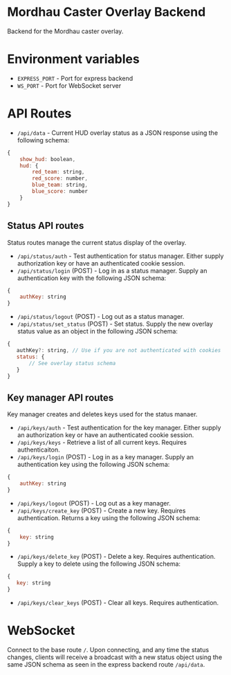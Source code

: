 # Mordhau Caster Overlay Backend
Backend for the Mordhau caster overlay.

# Environment variables
 * `EXPRESS_PORT` - Port for express backend
 * `WS_PORT` - Port for WebSocket server

# API Routes
 * `/api/data` - Current HUD overlay status as a JSON response using the following schema:
```javascript
{
    show_hud: boolean,
    hud: {
        red_team: string,
        red_score: number,
        blue_team: string,
        blue_score: number
    }
}
```

## Status API routes
Status routes manage the current status display of the overlay.
 * `/api/status/auth` - Test authentication for status manager. Either supply authorization key or have an authenticated cookie session.
 * `/api/status/login` (POST) - Log in as a status manager. Supply an authentication key with the following JSON schema:
```javascript
{
    authKey: string
}
```
 * `/api/status/logout` (POST) - Log out as a status manager.
 * `/api/status/set_status` (POST) - Set status. Supply the new overlay status value as an object in the following JSON schema:
```javascript
{
   authKey?: string, // Use if you are not authenticated with cookies
   status: {
       // See overlay status schema
   }
}
```

## Key manager API routes
Key manager creates and deletes keys used for the status manaer.
 * `/api/keys/auth` - Test authentication for the key manager. Either supply an authorization key or have an authenticated cookie session.
 * `/api/keys/keys` - Retrieve a list of all current keys. Requires authenticaiton.
 * `/api/keys/login` (POST) - Log in as a key manager. Supply an authentication key using the following JSON schema:
```javascript
{
    authKey: string
}
```
 * `/api/keys/logout` (POST) - Log out as a key manager.
 * `/api/keys/create_key` (POST) - Create a new key. Requires authentication. Returns a key using the following JSON schema:
```javascript
{
    key: string
}
```
 * `/api/keys/delete_key` (POST) - Delete a key. Requires authentication. Supply a key to delete using the following JSON schema:
 ```javascript
{
    key: string
}
```
 * `/api/keys/clear_keys` (POST) - Clear all keys. Requires authentication.

# WebSocket
Connect to the base route `/`. Upon connecting, and any time the status changes, clients will receive a broadcast with
a new status object using the same JSON schema as seen in the express backend route `/api/data`.
